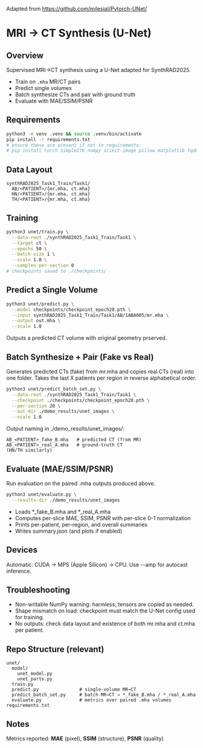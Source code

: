 Adapted from https://github.com/milesial/Pytorch-UNet/

# MRI → CT Synthesis (U-Net)

## Overview
Supervised MRI→CT synthesis using a U-Net adapted for SynthRAD2025.

- Train on `.mha` MR/CT pairs
- Predict single volumes
- Batch synthesize CTs and pair with ground truth
- Evaluate with MAE/SSIM/PSNR

## Requirements
```bash
python3 -m venv .venv && source .venv/bin/activate
pip install -r requirements.txt
# ensure these are present if not in requirements:
# pip install torch SimpleITK numpy scikit-image pillow matplotlib tqdm
```

## Data Layout

```
synthRAD2025_Task1_Train/Task1/
  AB/<PATIENT>/{mr.mha, ct.mha}
  HN/<PATIENT>/{mr.mha, ct.mha}
  TH/<PATIENT>/{mr.mha, ct.mha}
```

## Training

```bash
python3 unet/train.py \
  --data-root ./synthRAD2025_Task1_Train/Task1 \
  --target ct \
  --epochs 50 \
  --batch-size 1 \
  --scale 1.0 \
  --samples-per-section 0
# checkpoints saved to ./checkpoints/
```

## Predict a Single Volume

```bash
python3 unet/predict.py \
  --model checkpoints/checkpoint_epoch20.pth \
  --input synthRAD2025_Task1_Train/Task1/AB/1ABA005/mr.mha \
  --output out.mha \
  --scale 1.0
```

Outputs a predicted CT volume with original geometry prserved.

## Batch Synthesize + Pair (Fake vs Real)

Generates predicted CTs (fake) from mr.mha and copies real CTs (real) into one folder. Takes the last X patients per region in reverse alphabetical order.

```bash
python3 unet/predict_batch_set.py \
  --data-root ./synthRAD2025_Task1_Train/Task1 \
  --checkpoint ./checkpoints/checkpoint_epoch20.pth \
  --per-section 20 \
  --out-dir ./demo_results/unet_images \
  --scale 1.0
```

Output naming in ./demo_results/unet_images/:

```
AB_<PATIENT>_fake_B.mha   # predicted CT (from MR)
AB_<PATIENT>_real_A.mha   # ground-truth CT
(HN/TH similarly)
```

## Evaluate (MAE/SSIM/PSNR)

Run evaluation on the paired .mha outputs produced above.

```bash
python3 unet/evaluate.py \
  --results-dir ./demo_results/unet_images
```


- Loads *_fake_B.mha and *_real_A.mha
- Computes per-slice MAE, SSIM, PSNR with per-slice 0-1 normalization
- Prints per-patient, per-region, and overall summaries
- Writes summary.json (and plots if enabled)

## Devices

Automatic: CUDA → MPS (Apple Silicon) → CPU. Use --amp for autocast inference.

## Troubleshooting
- Non-writable NumPy warning: harmless; tensors are copied as needed.
- Shape mismatch on load: checkpoint must match the U-Net config used for training.
- No outputs: check data layout and existence of both mr.mha and ct.mha per patient.

## Repo Structure (relevant)

```
unet/
  model/
    unet_model.py
    unet_parts.py
  train.py
  predict.py               # single-volume MR→CT
  predict_batch_set.py     # batch MR→CT → *_fake_B.mha / *_real_A.mha
  evaluate.py              # metrics over paired .mha volumes
requirements.txt
```

## Notes

Metrics reported: **MAE** (pixel), **SSIM** (structure), **PSNR** (quality)

